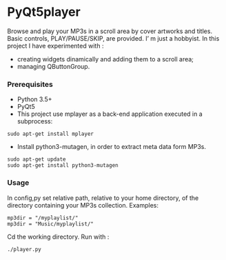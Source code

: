 
# PyQt5player

Browse and play your MP3s in a scroll area by cover artworks and titles. Basic controls, PLAY/PAUSE/SKIP, are provided.
I’ m just a hobbyist. In this project I have experimented with :
* creating widgets dinamically and adding them to a scroll area;
* managing QButtonGroup.           

### Prerequisites
* Python 3.5+
* PyQt5
* This project use mplayer as a back-end application executed in a subprocess:
```
sudo apt-get install mplayer
```
* Install python3-mutagen, in order to extract meta data form MP3s.
```
sudo apt-get update
sudo apt-get install python3-mutagen
```
### Usage
In config,py set relative path, relative to your home directory, of the directory containing your MP3s collection. Examples:
```
mp3dir = "/myplaylist/"
mp3dir = "Music/myplaylist/"
```
Cd the working directory. Run with :
```
./player.py
```
